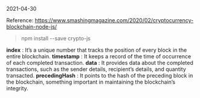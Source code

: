2021-04-30

Reference: https://www.smashingmagazine.com/2020/02/cryptocurrency-blockchain-node-js/

> npm install --save crypto-js

**index**	        :   It’s a unique number that tracks the position of every block in the entire blockchain.
**timestamp**	    :   It keeps a record of the time of occurrence of each completed transaction.
**data**	        :   It provides data about the completed transactions, such as the sender details, recipient’s details, and quantity transacted.
**precedingHash**	:   It points to the hash of the preceding block in the blockchain, something important in maintaining the blockchain’s integrity.